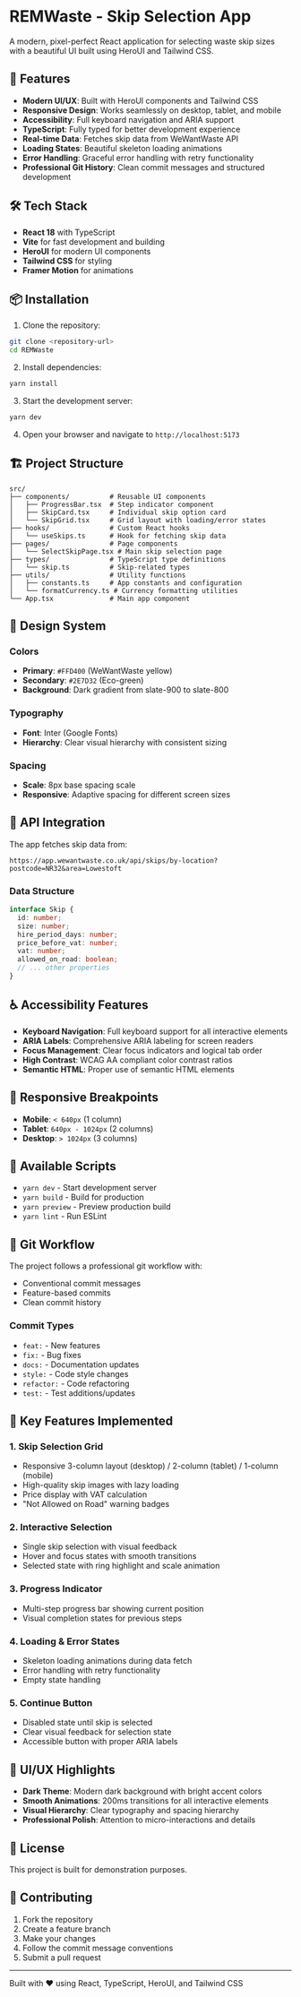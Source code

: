 # REMWaste - Skip Selection App

A modern, pixel-perfect React application for selecting waste skip sizes with a beautiful UI built using HeroUI and Tailwind CSS.

## 🚀 Features

- **Modern UI/UX**: Built with HeroUI components and Tailwind CSS
- **Responsive Design**: Works seamlessly on desktop, tablet, and mobile
- **Accessibility**: Full keyboard navigation and ARIA support
- **TypeScript**: Fully typed for better development experience
- **Real-time Data**: Fetches skip data from WeWantWaste API
- **Loading States**: Beautiful skeleton loading animations
- **Error Handling**: Graceful error handling with retry functionality
- **Professional Git History**: Clean commit messages and structured development

## 🛠️ Tech Stack

- **React 18** with TypeScript
- **Vite** for fast development and building
- **HeroUI** for modern UI components
- **Tailwind CSS** for styling
- **Framer Motion** for animations

## 📦 Installation

1. Clone the repository:
```bash
git clone <repository-url>
cd REMWaste
```

2. Install dependencies:
```bash
yarn install
```

3. Start the development server:
```bash
yarn dev
```

4. Open your browser and navigate to `http://localhost:5173`

## 🏗️ Project Structure

```
src/
├── components/          # Reusable UI components
│   ├── ProgressBar.tsx  # Step indicator component
│   ├── SkipCard.tsx     # Individual skip option card
│   └── SkipGrid.tsx     # Grid layout with loading/error states
├── hooks/               # Custom React hooks
│   └── useSkips.ts      # Hook for fetching skip data
├── pages/               # Page components
│   └── SelectSkipPage.tsx # Main skip selection page
├── types/               # TypeScript type definitions
│   └── skip.ts          # Skip-related types
├── utils/               # Utility functions
│   ├── constants.ts     # App constants and configuration
│   └── formatCurrency.ts # Currency formatting utilities
└── App.tsx              # Main app component
```

## 🎨 Design System

### Colors
- **Primary**: `#FFD400` (WeWantWaste yellow)
- **Secondary**: `#2E7D32` (Eco-green)
- **Background**: Dark gradient from slate-900 to slate-800

### Typography
- **Font**: Inter (Google Fonts)
- **Hierarchy**: Clear visual hierarchy with consistent sizing

### Spacing
- **Scale**: 8px base spacing scale
- **Responsive**: Adaptive spacing for different screen sizes

## 🔧 API Integration

The app fetches skip data from:
```
https://app.wewantwaste.co.uk/api/skips/by-location?postcode=NR32&area=Lowestoft
```

### Data Structure
```typescript
interface Skip {
  id: number;
  size: number;
  hire_period_days: number;
  price_before_vat: number;
  vat: number;
  allowed_on_road: boolean;
  // ... other properties
}
```

## ♿ Accessibility Features

- **Keyboard Navigation**: Full keyboard support for all interactive elements
- **ARIA Labels**: Comprehensive ARIA labeling for screen readers
- **Focus Management**: Clear focus indicators and logical tab order
- **High Contrast**: WCAG AA compliant color contrast ratios
- **Semantic HTML**: Proper use of semantic HTML elements

## 📱 Responsive Breakpoints

- **Mobile**: `< 640px` (1 column)
- **Tablet**: `640px - 1024px` (2 columns)
- **Desktop**: `> 1024px` (3 columns)

## 🚀 Available Scripts

- `yarn dev` - Start development server
- `yarn build` - Build for production
- `yarn preview` - Preview production build
- `yarn lint` - Run ESLint

## 🔄 Git Workflow

The project follows a professional git workflow with:
- Conventional commit messages
- Feature-based commits
- Clean commit history

### Commit Types
- `feat:` - New features
- `fix:` - Bug fixes
- `docs:` - Documentation updates
- `style:` - Code style changes
- `refactor:` - Code refactoring
- `test:` - Test additions/updates

## 🎯 Key Features Implemented

### 1. Skip Selection Grid
- Responsive 3-column layout (desktop) / 2-column (tablet) / 1-column (mobile)
- High-quality skip images with lazy loading
- Price display with VAT calculation
- "Not Allowed on Road" warning badges

### 2. Interactive Selection
- Single skip selection with visual feedback
- Hover and focus states with smooth transitions
- Selected state with ring highlight and scale animation

### 3. Progress Indicator
- Multi-step progress bar showing current position
- Visual completion states for previous steps

### 4. Loading & Error States
- Skeleton loading animations during data fetch
- Error handling with retry functionality
- Empty state handling

### 5. Continue Button
- Disabled state until skip is selected
- Clear visual feedback for selection state
- Accessible button with proper ARIA labels

## 🌟 UI/UX Highlights

- **Dark Theme**: Modern dark background with bright accent colors
- **Smooth Animations**: 200ms transitions for all interactive elements
- **Visual Hierarchy**: Clear typography and spacing hierarchy
- **Professional Polish**: Attention to micro-interactions and details

## 📄 License

This project is built for demonstration purposes.

## 🤝 Contributing

1. Fork the repository
2. Create a feature branch
3. Make your changes
4. Follow the commit message conventions
5. Submit a pull request

---

Built with ❤️ using React, TypeScript, HeroUI, and Tailwind CSS
